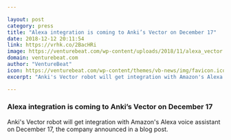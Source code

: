 ```yaml
---

layout: post
category: press
title: "Alexa integration is coming to Anki’s Vector on December 17"
date: 2018-12-12 20:11:54
link: https://vrhk.co/2BacHRi
image: https://venturebeat.com/wp-content/uploads/2018/11/alexa_vector.png?fit=1392%2C988&strip=all
domain: venturebeat.com
author: "VentureBeat"
icon: https://venturebeat.com/wp-content/themes/vb-news/img/favicon.ico
excerpt: "Anki's Vector robot will get integration with Amazon's Alexa voice assistant on December 17, the company announced in a blog post."

---
```


### Alexa integration is coming to Anki’s Vector on December 17

Anki's Vector robot will get integration with Amazon's Alexa voice assistant on December 17, the company announced in a blog post.
